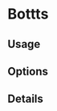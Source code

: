 <script setup lang="ts">
import StylePreview from "@theme/components/StylePreview.vue";
import StyleInfo from "@theme/components/StyleInfo.vue";
import StyleDescription from "@theme/components/StyleDescription.vue";
import StyleUsage from "@theme/components/StyleUsage.vue";
import StyleOptions from "@theme/components/StyleOptions.vue";
</script>

# Bottts

<StylePreview styleName="bottts" />

<StyleDescription styleName="bottts" />

## Usage

<StyleUsage styleName="bottts" />

## Options

<StyleOptions styleName="bottts" />

## Details

<StyleInfo styleName="bottts" />
